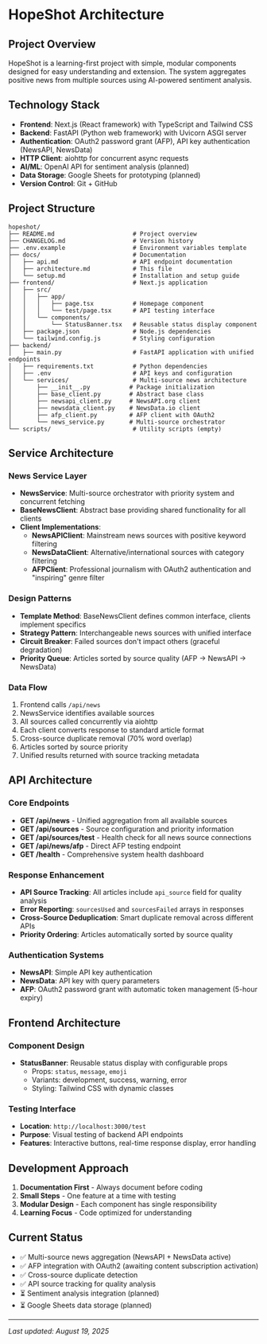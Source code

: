 # HopeShot Architecture

## Project Overview
HopeShot is a learning-first project with simple, modular components designed for easy understanding and extension. The system aggregates positive news from multiple sources using AI-powered sentiment analysis.

## Technology Stack
- **Frontend**: Next.js (React framework) with TypeScript and Tailwind CSS
- **Backend**: FastAPI (Python web framework) with Uvicorn ASGI server
- **Authentication**: OAuth2 password grant (AFP), API key authentication (NewsAPI, NewsData)
- **HTTP Client**: aiohttp for concurrent async requests
- **AI/ML**: OpenAI API for sentiment analysis (planned)
- **Data Storage**: Google Sheets for prototyping (planned)
- **Version Control**: Git + GitHub

## Project Structure
```
hopeshot/
├── README.md                      # Project overview
├── CHANGELOG.md                   # Version history  
├── .env.example                   # Environment variables template
├── docs/                          # Documentation
│   ├── api.md                     # API endpoint documentation
│   ├── architecture.md            # This file
│   └── setup.md                   # Installation and setup guide
├── frontend/                      # Next.js application
│   ├── src/
│   │   ├── app/
│   │   │   ├── page.tsx           # Homepage component
│   │   │   └── test/page.tsx      # API testing interface
│   │   └── components/
│   │       └── StatusBanner.tsx   # Reusable status display component
│   ├── package.json               # Node.js dependencies
│   └── tailwind.config.js         # Styling configuration
├── backend/
│   ├── main.py                    # FastAPI application with unified endpoints
│   ├── requirements.txt           # Python dependencies
│   ├── .env                       # API keys and configuration
│   └── services/                  # Multi-source news architecture
│       ├── __init__.py           # Package initialization
│       ├── base_client.py        # Abstract base class
│       ├── newsapi_client.py     # NewsAPI.org client
│       ├── newsdata_client.py    # NewsData.io client  
│       ├── afp_client.py         # AFP client with OAuth2
│       └── news_service.py       # Multi-source orchestrator
└── scripts/                       # Utility scripts (empty)
```

## Service Architecture

### News Service Layer
- **NewsService**: Multi-source orchestrator with priority system and concurrent fetching
- **BaseNewsClient**: Abstract base providing shared functionality for all clients
- **Client Implementations**: 
  - **NewsAPIClient**: Mainstream news sources with positive keyword filtering
  - **NewsDataClient**: Alternative/international sources with category filtering
  - **AFPClient**: Professional journalism with OAuth2 authentication and "inspiring" genre filter

### Design Patterns
- **Template Method**: BaseNewsClient defines common interface, clients implement specifics
- **Strategy Pattern**: Interchangeable news sources with unified interface
- **Circuit Breaker**: Failed sources don't impact others (graceful degradation)
- **Priority Queue**: Articles sorted by source quality (AFP → NewsAPI → NewsData)

### Data Flow
1. Frontend calls `/api/news`
2. NewsService identifies available sources
3. All sources called concurrently via aiohttp
4. Each client converts response to standard article format
5. Cross-source duplicate removal (70% word overlap)
6. Articles sorted by source priority
7. Unified results returned with source tracking metadata

## API Architecture

### Core Endpoints
- **GET /api/news** - Unified aggregation from all available sources
- **GET /api/sources** - Source configuration and priority information
- **GET /api/sources/test** - Health check for all news source connections
- **GET /api/news/afp** - Direct AFP testing endpoint
- **GET /health** - Comprehensive system health dashboard

### Response Enhancement
- **API Source Tracking**: All articles include `api_source` field for quality analysis
- **Error Reporting**: `sourcesUsed` and `sourcesFailed` arrays in responses
- **Cross-Source Deduplication**: Smart duplicate removal across different APIs
- **Priority Ordering**: Articles automatically sorted by source quality

### Authentication Systems
- **NewsAPI**: Simple API key authentication
- **NewsData**: API key with query parameters
- **AFP**: OAuth2 password grant with automatic token management (5-hour expiry)

## Frontend Architecture

### Component Design
- **StatusBanner**: Reusable status display with configurable props
  - Props: `status`, `message`, `emoji`
  - Variants: development, success, warning, error
  - Styling: Tailwind CSS with dynamic classes

### Testing Interface
- **Location**: `http://localhost:3000/test`
- **Purpose**: Visual testing of backend API endpoints
- **Features**: Interactive buttons, real-time response display, error handling

## Development Approach
1. **Documentation First** - Always document before coding
2. **Small Steps** - One feature at a time with testing
3. **Modular Design** - Each component has single responsibility
4. **Learning Focus** - Code optimized for understanding

## Current Status
- ✅ Multi-source news aggregation (NewsAPI + NewsData active)
- ✅ AFP integration with OAuth2 (awaiting content subscription activation)
- ✅ Cross-source duplicate detection
- ✅ API source tracking for quality analysis
- ⏳ Sentiment analysis integration (planned)
- ⏳ Google Sheets data storage (planned)

---
*Last updated: August 19, 2025*